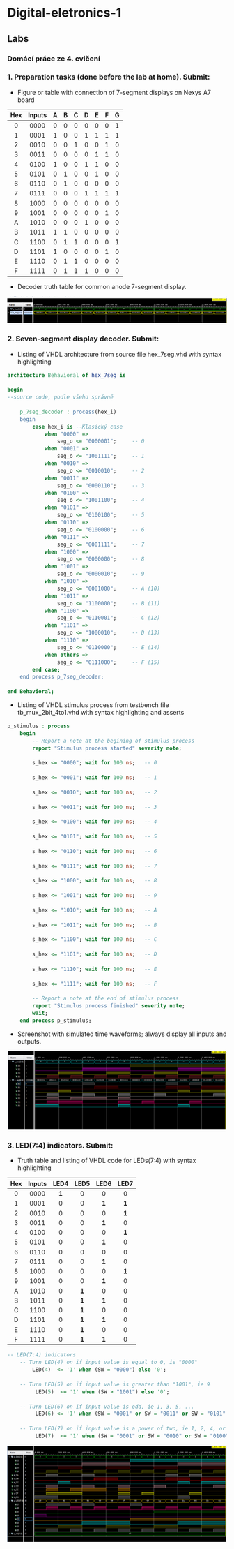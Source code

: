# Digital-eletronics-1

## Labs

### Domácí práce ze 4. cvičení

### 1. Preparation tasks (done before the lab at home). Submit:

* Figure or table with connection of 7-segment displays on Nexys A7 board

| Hex | Inputs | A | B | C | D | E | F | G |
| :-: | :-: | :-: | :-: | :-: | :-: | :-: | :-: | :-: |
| 0 | 0000 | 0 | 0 | 0 | 0 | 0 | 0 | 1 |
| 1 | 0001 | 1 | 0 | 0 | 1 | 1 | 1 | 1 |
| 2 | 0010 | 0 | 0 | 1 | 0 | 0 | 1 | 0 |
| 3 | 0011 | 0 | 0 | 0 | 0 | 1 | 1 | 0 |
| 4 | 0100 | 1 | 0 | 0 | 1 | 1 | 0 | 0 |
| 5 | 0101 | 0 | 1 | 0 | 0 | 1 | 0 | 0 |
| 6 | 0110 | 0 | 1 | 0 | 0 | 0 | 0 | 0 |
| 7 | 0111 | 0 | 0 | 0 | 1 | 1 | 1 | 1 |
| 8 | 1000 | 0 | 0 | 0 | 0 | 0 | 0 | 0 |
| 9 | 1001 | 0 | 0 | 0 | 0 | 0 | 1 | 0 |
| A | 1010 | 0 | 0 | 0 | 1 | 0 | 0 | 0 |
| B | 1011 | 1 | 1 | 0 | 0 | 0 | 0 | 0 |
| C | 1100 | 0 | 1 | 1 | 0 | 0 | 0 | 1 |
| D | 1101 | 1 | 0 | 0 | 0 | 0 | 1 | 0 |
| E | 1110 | 0 | 1 | 1 | 0 | 0 | 0 | 0 |
| F | 1111 | 0 | 1 | 1 | 1 | 0 | 0 | 0 |

* Decoder truth table for common anode 7-segment display.

![Fotka](photos/obr2.png)

### 2. Seven-segment display decoder. Submit:
* Listing of VHDL architecture from source file hex_7seg.vhd with syntax highlighting
```vhdl
architecture Behavioral of hex_7seg is

begin
--source code, podle všeho správně

    p_7seg_decoder : process(hex_i)
    begin
        case hex_i is --Klasický case
            when "0000" =>
                seg_o <= "0000001";     -- 0
            when "0001" =>
                seg_o <= "1001111";     -- 1
            when "0010" =>
                seg_o <= "0010010";     -- 2
            when "0011" =>
                seg_o <= "0000110";     -- 3
            when "0100" =>
                seg_o <= "1001100";     -- 4
            when "0101" =>
                seg_o <= "0100100";     -- 5
            when "0110" =>
                seg_o <= "0100000";     -- 6
            when "0111" =>
                seg_o <= "0001111";     -- 7
            when "1000" =>
                seg_o <= "0000000";     -- 8
            when "1001" =>
                seg_o <= "0000010";     -- 9
            when "1010" =>
                seg_o <= "0001000";     -- A (10)
            when "1011" =>
                seg_o <= "1100000";     -- B (11)
            when "1100" =>
                seg_o <= "0110001";     -- C (12)
            when "1101" =>
                seg_o <= "1000010";     -- D (13)
            when "1110" =>
                seg_o <= "0110000";     -- E (14)
            when others =>
                seg_o <= "0111000";     -- F (15) 
        end case;
    end process p_7seg_decoder;

end Behavioral;
```
* Listing of VHDL stimulus process from testbench file tb_mux_2bit_4to1.vhd with syntax highlighting and asserts
```vhdl
p_stimulus : process
    begin
        -- Report a note at the begining of stimulus process
        report "Stimulus process started" severity note;

        s_hex <= "0000"; wait for 100 ns;   -- 0
        
        s_hex <= "0001"; wait for 100 ns;   -- 1
           
        s_hex <= "0010"; wait for 100 ns;   -- 2
        
        s_hex <= "0011"; wait for 100 ns;   -- 3 
        
        s_hex <= "0100"; wait for 100 ns;   -- 4
           
        s_hex <= "0101"; wait for 100 ns;   -- 5
        
        s_hex <= "0110"; wait for 100 ns;   -- 6
        
        s_hex <= "0111"; wait for 100 ns;   -- 7
           
        s_hex <= "1000"; wait for 100 ns;   -- 8
        
        s_hex <= "1001"; wait for 100 ns;   -- 9
        
        s_hex <= "1010"; wait for 100 ns;   -- A
        
        s_hex <= "1011"; wait for 100 ns;   -- B
           
        s_hex <= "1100"; wait for 100 ns;   -- C
        
        s_hex <= "1101"; wait for 100 ns;   -- D
        
        s_hex <= "1110"; wait for 100 ns;   -- E
        
        s_hex <= "1111"; wait for 100 ns;   -- F
        
        -- Report a note at the end of stimulus process
        report "Stimulus process finished" severity note;
        wait;
    end process p_stimulus;

```

* Screenshot with simulated time waveforms; always display all inputs and outputs.

![Fotka](photos/obr3.png)

### 3. LED(7:4) indicators. Submit:
* Truth table and listing of VHDL code for LEDs(7:4) with syntax highlighting

| Hex | Inputs | LED4 | LED5 | LED6 | LED7 |
| :-: | :-: | :-: | :-: | :-: | :-: |
| 0 | 0000 | **1** | 0 | 0 | 0 |
| 1 | 0001 | 0 | 0 | **1** | **1** |
| 2 | 0010 | 0 | 0 | 0 | **1** |
| 3 | 0011 | 0 | 0 | **1** | 0 |
| 4 | 0100 | 0 | 0 | 0 | **1** |
| 5 | 0101 | 0 | 0 | **1** | 0 |
| 6 | 0110 | 0 | 0 | 0 | 0 |
| 7 | 0111 | 0 | 0 | **1** | 0 |
| 8 | 1000 | 0 | 0 | 0 | **1** |
| 9 | 1001 | 0 | 0 | **1** | 0 |
| A | 1010 | 0 | **1** | 0 | 0 |
| B | 1011 | 0 | **1** | **1** | 0 |
| C | 1100 | 0 | **1** | 0 | 0 |
| D | 1101 | 0 | **1** | **1** | 0 |
| E | 1110 | 0 | **1** | 0 | 0 |
| F | 1111 | 0 | **1** | **1** | 0 |

```vhdl
-- LED(7:4) indicators
    -- Turn LED(4) on if input value is equal to 0, ie "0000"
        LED(4)  <= '1' when (SW = "0000") else '0';
    
    -- Turn LED(5) on if input value is greater than "1001", ie 9
         LED(5)  <= '1' when (SW > "1001") else '0';
    
    -- Turn LED(6) on if input value is odd, ie 1, 3, 5, ...
         LED(6) <= '1' when (SW = "0001" or SW = "0011" or SW = "0101" or SW = "0111" or SW = "1001" or SW = "1011" or SW = "1101" or SW = "1111") else '0';
    
    -- Turn LED(7) on if input value is a power of two, ie 1, 2, 4, or 8
         LED(7)  <= '1' when (SW = "0001" or SW = "0010" or SW = "0100" or SW = "1000") else '0';
```

![Fotka](photos/obr4.png)

